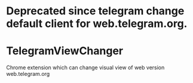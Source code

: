 # Deprecated since telegram change default client for web.telegram.org.

# TelegramViewChanger
Chrome extension which can change visual view of web version web.telegram.org

